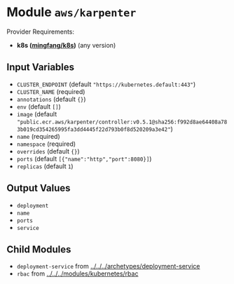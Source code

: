
# Module `aws/karpenter`

Provider Requirements:
* **k8s ([mingfang/k8s](https://registry.terraform.io/providers/mingfang/k8s/latest))** (any version)

## Input Variables
* `CLUSTER_ENDPOINT` (default `"https://kubernetes.default:443"`)
* `CLUSTER_NAME` (required)
* `annotations` (default `{}`)
* `env` (default `[]`)
* `image` (default `"public.ecr.aws/karpenter/controller:v0.5.1@sha256:f992d8ae64408a783b019cd354265995fa3dd4445f22d793b0f8d520209a3e42"`)
* `name` (required)
* `namespace` (required)
* `overrides` (default `{}`)
* `ports` (default `[{"name":"http","port":8080}]`)
* `replicas` (default `1`)

## Output Values
* `deployment`
* `name`
* `ports`
* `service`

## Child Modules
* `deployment-service` from [../../../archetypes/deployment-service](../../../archetypes/deployment-service)
* `rbac` from [../../../modules/kubernetes/rbac](../../../modules/kubernetes/rbac)

